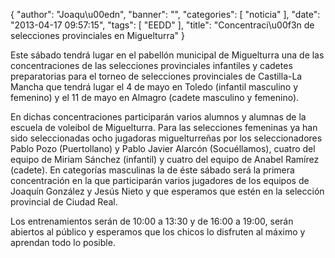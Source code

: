 {
  "author": "Joaqu\u00edn", 
  "banner": "", 
  "categories": [
    "noticia"
  ], 
  "date": "2013-04-17 09:57:15", 
  "tags": [
    "EEDD"
  ], 
  "title": "Concentraci\u00f3n de selecciones provinciales en Miguelturra"
}

Este sábado tendrá lugar en el pabellón municipal de Miguelturra una de las concentraciones de las selecciones provinciales infantiles y cadetes preparatorias para el torneo de selecciones provinciales de Castilla-La Mancha que tendrá lugar el 4 de mayo en Toledo (infantil masculino y femenino) y el 11 de mayo en Almagro (cadete masculino y femenino).

En dichas concentraciones participarán varios alumnos y alumnas de la escuela de voleibol de Miguelturra. Para las selecciones femeninas ya han sido seleccionadas ocho jugadoras miguelturreñas por los seleccionadores Pablo Pozo (Puertollano) y Pablo Javier Alarcón (Socuéllamos), cuatro del equipo de Miriam Sánchez (infantil) y cuatro del equipo de Anabel Ramírez (cadete). En categorías masculinas la de éste sábado será la primera concentración en la que participarán varios jugadores de los equipos de Joaquín González y Jesús Nieto y que esperamos que estén en la selección provincial de Ciudad Real.

Los entrenamientos serán de 10:00 a 13:30 y de 16:00 a 19:00, serán abiertos al público y esperamos que los chicos lo disfruten al máximo y aprendan todo lo posible.

